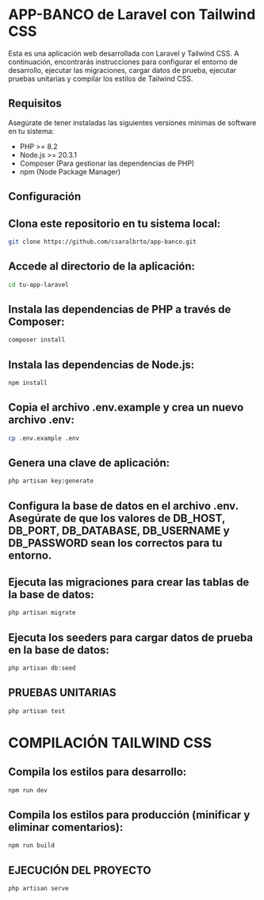 # APP-BANCO de Laravel con Tailwind CSS

Esta es una aplicación web desarrollada con Laravel y Tailwind CSS. A continuación, encontrarás instrucciones para configurar el entorno de desarrollo, ejecutar las migraciones, cargar datos de prueba, ejecutar pruebas unitarias y compilar los estilos de Tailwind CSS.

## Requisitos

Asegúrate de tener instaladas las siguientes versiones mínimas de software en tu sistema:

- PHP >= 8.2
- Node.js >= 20.3.1
- Composer (Para gestionar las dependencias de PHP)
- npm (Node Package Manager)

## Configuración

## Clona este repositorio en tu sistema local:

```bash
git clone https://github.com/csaralbrto/app-banco.git
```

## Accede al directorio de la aplicación:

```bash
cd tu-app-laravel
```

## Instala las dependencias de PHP a través de Composer:
```bash
composer install
```

## Instala las dependencias de Node.js:
```bash
npm install
```

## Copia el archivo .env.example y crea un nuevo archivo .env:
```bash
cp .env.example .env
```

## Genera una clave de aplicación:
```bash
php artisan key:generate
```

## Configura la base de datos en el archivo .env. Asegúrate de que los valores de DB_HOST, DB_PORT, DB_DATABASE, DB_USERNAME y DB_PASSWORD sean los correctos para tu entorno.


## Ejecuta las migraciones para crear las tablas de la base de datos:
```bash
php artisan migrate
```

## Ejecuta los seeders para cargar datos de prueba en la base de datos:
```bash
php artisan db:seed
```

## PRUEBAS UNITARIAS
```bash
php artisan test
```

# COMPILACIÓN TAILWIND CSS

## Compila los estilos para desarrollo:

```bash
npm run dev
```

## Compila los estilos para producción (minificar y eliminar comentarios):

```bash
npm run build
```

## EJECUCIÓN DEL PROYECTO


```bash
php artisan serve
```